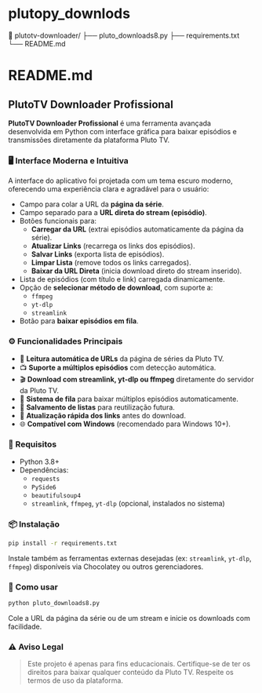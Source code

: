 # plutopy_downlods
📁 plutotv-downloader/
├── pluto_downloads8.py
├── requirements.txt
└── README.md

# README.md

## PlutoTV Downloader Profissional

**PlutoTV Downloader Profissional** é uma ferramenta avançada desenvolvida em Python com interface gráfica para baixar episódios e transmissões diretamente da plataforma Pluto TV.

### 🖥️ Interface Moderna e Intuitiva

A interface do aplicativo foi projetada com um tema escuro moderno, oferecendo uma experiência clara e agradável para o usuário:

- Campo para colar a URL da **página da série**.
- Campo separado para a **URL direta do stream (episódio)**.
- Botões funcionais para:
  - **Carregar da URL** (extrai episódios automaticamente da página da série).
  - **Atualizar Links** (recarrega os links dos episódios).
  - **Salvar Links** (exporta lista de episódios).
  - **Limpar Lista** (remove todos os links carregados).
  - **Baixar da URL Direta** (inicia download direto do stream inserido).
- Lista de episódios (com título e link) carregada dinamicamente.
- Opção de **selecionar método de download**, com suporte a:
  - `ffmpeg`
  - `yt-dlp`
  - `streamlink`
- Botão para **baixar episódios em fila**.

### ⚙️ Funcionalidades Principais

- 🔗 **Leitura automática de URLs** da página de séries da Pluto TV.
- 📺 **Suporte a múltiplos episódios** com detecção automática.
- 🎬 **Download com streamlink, yt-dlp ou ffmpeg** diretamente do servidor da Pluto TV.
- 📂 **Sistema de fila** para baixar múltiplos episódios automaticamente.
- 💾 **Salvamento de listas** para reutilização futura.
- 🔄 **Atualização rápida dos links** antes do download.
- 🌐 **Compatível com Windows** (recomendado para Windows 10+).

### 🔧 Requisitos

- Python 3.8+
- Dependências:
  - `requests`
  - `PySide6`
  - `beautifulsoup4`
  - `streamlink`, `ffmpeg`, `yt-dlp` (opcional, instalados no sistema)

### 📦 Instalação

```bash
pip install -r requirements.txt
```

Instale também as ferramentas externas desejadas (ex: `streamlink`, `yt-dlp`, `ffmpeg`) disponíveis via Chocolatey ou outros gerenciadores.

### 🚀 Como usar

```bash
python pluto_downloads8.py
```

Cole a URL da página da série ou de um stream e inicie os downloads com facilidade.

### ⚠️ Aviso Legal

> Este projeto é apenas para fins educacionais. Certifique-se de ter os direitos para baixar qualquer conteúdo da Pluto TV. Respeite os termos de uso da plataforma.

